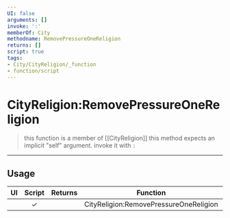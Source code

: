 ```yaml
---
UI: false
arguments: []
invoke: ':'
memberOf: City
methodname: RemovePressureOneReligion
returns: []
script: true
tags:
- City/CityReligion/_function
- function/script
---
```

# CityReligion:RemovePressureOneReligion
> this function is a member of [[CityReligion]]
> this method expects an implicit "self" argument. invoke it with `:`
-----
## Usage
|  UI | Script | Returns | Function | Arguments |
|:---:|:------:|-------:|:--------:|:---------|
| |✓||CityReligion:RemovePressureOneReligion||
